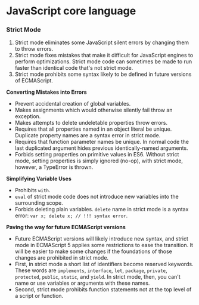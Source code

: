JavaScript core language
==

### Strict Mode

1. Strict mode eliminates some JavaScript silent errors by changing them to throw errors.
2. Strict mode fixes mistakes that make it difficult for JavaScript engines to perform optimizations. Strict mode code can sometimes be made to run faster than identical code that's not strict mode.
3. Strict mode prohibits some syntax likely to be defined in future versions of ECMAScript.

**Converting Mistakes into Errors**
- Prevent accidental creation of global variables.
- Makes assignments which would otherwise silently fail throw an exception.
- Makes attempts to delete undeletable properties throw errors.
- Requires that all properties named in an object literal be unique. Duplicate property names are a syntax error in strict mode.
- Requires that function parameter names be unique. In normal code the last duplicated argument hides previous identically-named arguments.
- Forbids setting properties on primitive values in ES6. Without strict mode, setting properties is simply ignored (no-op), with strict mode, however, a TypeError is thrown.

**Simplifying Variable Uses**
- Prohibits `with`.
- `eval` of strict mode code does not introduce new variables into the surrounding scope.
- Forbids deleting plain variables. `delete` name in strict mode is a syntax error: `var x; delete x; // !!! syntax error`.

**Paving the way for future ECMAScript versions**
- Future ECMAScript versions will likely introduce new syntax, and strict mode in ECMAScript 5 applies some restrictions to ease the transition. It will be easier to make some changes if the foundations of those changes are prohibited in strict mode.
- First, in strict mode a short list of identifiers become reserved keywords. These words are `implements`, `interface`, `let`, `package`, `private`, `protected`, `public`, `static`, and `yield`. In strict mode, then, you can't name or use variables or arguments with these names.
- Second, strict mode prohibits function statements not at the top level of a script or function.
